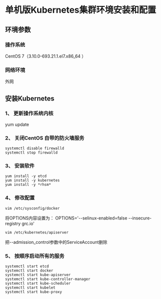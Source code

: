 # 单机版Kubernetes集群环境安装和配置
## 环境参数
### 操作系统 
CentOS 7（3.10.0-693.21.1.el7.x86_64 ）
### 网络环境 
外网
## 安装Kubernetes
### 1、	更新操作系统内核
yum update
### 2、	关闭CentOS 自带的防火墙服务
```
systemctl disable firewalld
systemctl stop firewalld
```
### 3、	安装软件
```
yum install -y etcd
yum install -y kubernetes
yum install -y *rhsm*
```
### 4、	修改配置
```
vim /etc/sysconfig/docker
```
将OPTIONS内容设置为：
OPTIONS='--selinux-enabled=false --insecure-registry grc.io'
```
vim /etc/kubernetes/apiserver
```
把--admission_control参数中的ServiceAccount删除
### 5、	按顺序启动所有的服务
```
systemctl start etcd
systemctl start docker 
systemctl start kube-apiserver
systemctl start kube-controller-manager
systemctl start kube-scheduler
systemctl start kubelet
systemctl start kube-proxy
```
